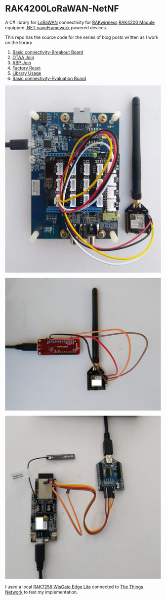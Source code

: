 # RAK4200LoRaWAN-NetNF
A C# library for [LoRaWAN](https://lora-alliance.org/about-lorawan) connectivity for [RAKwireless](https://www.rakwireless.com/en-us) [RAK4200 Module](https://store.rakwireless.com/products/rak4200-lora-module) equipped [.NET nanoFramework](https://www.nanoframework.net/) powered devices.

This repo has the source code for the series of blog posts written as I work on the library

01. [Basic connectivity-Breakout Board](http://blog.devmobile.co.nz/2022/05/06/net-nanoframework-rak4200-lorawan-library-basic-connectivity/)
02. [OTAA Join](http://blog.devmobile.co.nz/2022/05/12/net-nanoframework-rak4200-lorawan-library-otaa-join/)
03. [ABP Join](http://blog.devmobile.co.nz/2022/05/21/net-nanoframework-rak4200-lorawan-library-abp-join/)
04. [Factory Reset](http://blog.devmobile.co.nz/2022/05/25/net-nanoframework-rak4200-factory-reset/)
05. [Library Usage](http://blog.devmobile.co.nz/2022/06/06/net-nanoframework-rak4200-library-usage/)
06. [Basic connectivity-Evaluation Board](http://blog.devmobile.co.nz/2022/09/05/net-nanoframework-rak2305-rak4200-basic-connectivity/)


![STM Discovery 769I + Grove Base Shield V2.0 for Arduino](RAK4200Discovery796TestRig.jpg)

![SparkFun ESP32 Thing WROOM](RAK4200ThingyESP32Testrig.jpg)

![RAK2305 + RAK5005](RA4200RAK2305EVBSetup.jpg)

I used a local [RAK7258 WisGate Edge Lite](https://store.rakwireless.com/collections/wisgate-edge/products/rak7258-micro-gateway) connected to [The Things Network](https://www.thethingsnetwork.org/) to test my implementation.

